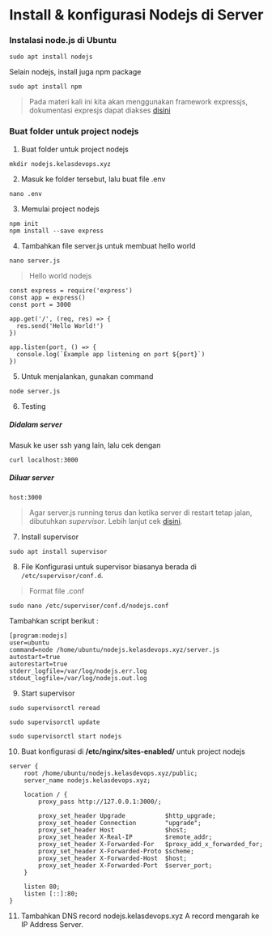 # Install & konfigurasi Nodejs di Server

### Instalasi node.js di Ubuntu
```
sudo apt install nodejs
```

Selain nodejs, install juga npm package
```
sudo apt install npm
```


> Pada materi kali ini kita akan menggunakan framework expressjs, dokumentasi expresjs dapat diakses [disini](https://expressjs.com/)


### Buat folder untuk project nodejs
1. Buat folder untuk project nodejs
```
mkdir nodejs.kelasdevops.xyz
```
2. Masuk ke folder tersebut, lalu buat file .env
```
nano .env
```
3. Memulai project nodejs
```
npm init
npm install --save express
```
4. Tambahkan file server.js untuk membuat hello world
```
nano server.js
```

> Hello world nodejs
```
const express = require('express')
const app = express()
const port = 3000

app.get('/', (req, res) => {
  res.send('Hello World!')
})

app.listen(port, () => {
  console.log(`Example app listening on port ${port}`)
})
```

5. Untuk menjalankan, gunakan command
```
node server.js
```

6. Testing
##### Didalam server
Masuk ke user ssh yang lain, lalu cek dengan
```
curl localhost:3000
```

##### Diluar server
```
host:3000
```

> Agar server.js running terus dan ketika server di restart tetap jalan, dibutuhkan *supervisor*. Lebih lanjut cek [disini](https://www.digitalocean.com/community/tutorials/how-to-install-and-manage-supervisor-on-ubuntu-and-debian-vps).

7. Install supervisor
```
sudo apt install supervisor
```

8. File Konfigurasi untuk supervisor biasanya berada di `/etc/supervisor/conf.d`. 
> Format file .conf
```
sudo nano /etc/supervisor/conf.d/nodejs.conf
```
Tambahkan script berikut :
```
[program:nodejs]
user=ubuntu
command=node /home/ubuntu/nodejs.kelasdevops.xyz/server.js
autostart=true
autorestart=true
stderr_logfile=/var/log/nodejs.err.log
stdout_logfile=/var/log/nodejs.out.log
```

9. Start supervisor
```
sudo supervisorctl reread
```
```
sudo supervisorctl update
```
```
sudo supervisorctl start nodejs
```

10. Buat konfigurasi di **/etc/nginx/sites-enabled/** untuk project nodejs
```
server {
    root /home/ubuntu/nodejs.kelasdevops.xyz/public;
    server_name nodejs.kelasdevops.xyz;

    location / {
        proxy_pass http://127.0.0.1:3000/;

        proxy_set_header Upgrade           $http_upgrade;
        proxy_set_header Connection        "upgrade";
        proxy_set_header Host              $host;
        proxy_set_header X-Real-IP         $remote_addr;
        proxy_set_header X-Forwarded-For   $proxy_add_x_forwarded_for;
        proxy_set_header X-Forwarded-Proto $scheme;
        proxy_set_header X-Forwarded-Host  $host;
        proxy_set_header X-Forwarded-Port  $server_port;
    }

    listen 80;
    listen [::]:80;
}
```

11. Tambahkan DNS record nodejs.kelasdevops.xyz A record mengarah ke IP Address Server.

